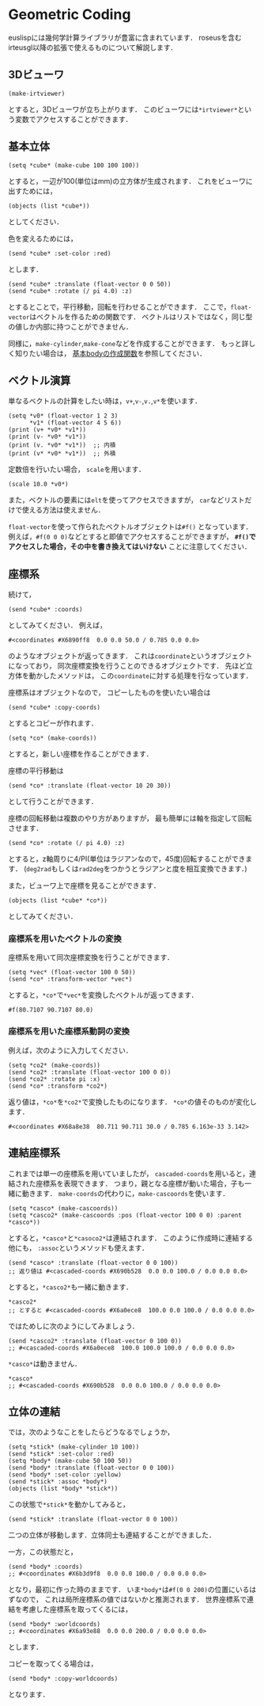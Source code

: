 # Geometric Coding

euslispには幾何学計算ライブラリが豊富に含まれています．
roseusを含むirteusgl以降の拡張で使えるものについて解説します．


## 3Dビューワ

```
(make-irtviewer)
```

とすると，3Dビューワが立ち上がります．
このビューワには`*irtviewer*`という変数でアクセスすることができます．


## 基本立体

```
(setq *cube* (make-cube 100 100 100))
```

とすると，一辺が100(単位はmm)の立方体が生成されます．
これをビューワに出すためには，
```
(objects (list *cube*))
```
としてください．

色を変えるためには，
```
(send *cube* :set-color :red)
```
とします．


```
(send *cube* :translate (float-vector 0 0 50))
(send *cube* :rotate (/ pi 4.0) :z)
```
とするとことで，平行移動，回転を行わせることができます．
ここで，`float-vector`はベクトルを作るための関数です．
ベクトルはリストではなく，同じ型の値しか内部に持つことができません．

同様に，`make-cylinder`,`make-cone`などを作成することができます．
もっと詳しく知りたい場合は，
[基本bodyの作成関数]を参照してください．

[基本bodyの作成関数]: http://euslisp.github.io/jskeus/jmanual-node118.html


## ベクトル演算

単なるベクトルの計算をしたい時は，`v+`,`v-`,`v.`,`v*`を使います．

```
(setq *v0* (float-vector 1 2 3)
      *v1* (float-vector 4 5 6))
(print (v+ *v0* *v1*))
(print (v- *v0* *v1*))
(print (v. *v0* *v1*))  ;; 内積
(print (v* *v0* *v1*))  ;; 外積
```

定数倍を行いたい場合，
`scale`を用います．
```
(scale 10.0 *v0*)
```

また，ベクトルの要素には`elt`を使ってアクセスできますが，
`car`などリストだけで使える方法は使えません．

`float-vector`を使って作られたベクトルオブジェクトは`#f()`
となっています．
例えば，`#f(0 0 0)`などとすると即値でアクセスすることができますが，
**`#f()`でアクセスした場合，その中を書き換えてはいけない**
ことに注意してください．


## 座標系

続けて，
```
(send *cube* :coords)
```
としてみてください．
例えば，
```
#<coordinates #X6890ff8  0.0 0.0 50.0 / 0.785 0.0 0.0>
```
のようなオブジェクトが返ってきます．
これは`coordinate`というオブジェクトになっており，
同次座標変換を行うことのできるオブジェクトです．
先ほど立方体を動かしたメソッドは，
この`coordinate`に対する処理を行なっています．

座標系はオブジェクトなので，
コピーしたものを使いたい場合は
```
(send *cube* :copy-coords)
```
とするとコピーが作れます．

```
(setq *co* (make-coords))
```
とすると，新しい座標を作ることができます．

座標の平行移動は
```
(send *co* :translate (float-vector 10 20 30))
```
として行うことができます．

座標の回転移動は複数のやり方がありますが，
最も簡単には軸を指定して回転させます．
```
(send *co* :rotate (/ pi 4.0) :z)
```
とすると，z軸周りに4/PI(単位はラジアンなので，45度)回転することができます．
(`deg2rad`もしくは`rad2deg`をつかうとラジアンと度を相互変換できます．)

また，ビューワ上で座標を見ることができます．
```
(objects (list *cube* *co*))
```
としてみてください．


### 座標系を用いたベクトルの変換

座標系を用いて同次座標変換を行うことができます．

```
(setq *vec* (float-vector 100 0 50))
(send *co* :transform-vector *vec*)
```
とすると，`*co*`で`*vec*`を変換したベクトルが返ってきます．
```
#f(80.7107 90.7107 80.0)
```


### 座標系を用いた座標系動詞の変換

例えば，次のように入力してください．

```
(setq *co2* (make-coords))
(send *co2* :translate (float-vector 100 0 0))
(send *co2* :rotate pi :x)
(send *co* :transform *co2*)
```
返り値は，`*co*`を`*co2*`で変換したものになります．
`*co*`の値そのものが変化します．
```
#<coordinates #X68a8e38  80.711 90.711 30.0 / 0.785 6.163e-33 3.142>
```


## 連結座標系

これまでは単一の座標系を用いていましたが，
`cascaded-coords`を用いると，連結された座標系を表現できます．
つまり，親となる座標が動いた場合，子も一緒に動きます．
`make-coords`の代わりに，`make-cascoords`を使います．

```
(setq *casco* (make-cascoords))
(setq *casco2* (make-cascoords :pos (float-vector 100 0 0) :parent *casco*))
```
とすると，`*casco*`と`*casoco2*`は連結されます．
このように作成時に連結する他にも，
`:assoc`というメソッドも使えます．

```
(send *casco* :translate (float-vector 0 0 100))
;; 返り値は #<cascaded-coords #X690b528  0.0 0.0 100.0 / 0.0 0.0 0.0>
```
とすると，`*casco2*`も一緒に動きます．
```
*casco2*
;; とすると #<cascaded-coords #X6a0ece8  100.0 0.0 100.0 / 0.0 0.0 0.0>
```

ではためしに次のようにしてみましょう．
```
(send *casco2* :translate (float-vector 0 100 0))
;; #<cascaded-coords #X6a0ece8  100.0 100.0 100.0 / 0.0 0.0 0.0>
```
`*casco*`は動きません．
```
*casco*
;; #<cascaded-coords #X690b528  0.0 0.0 100.0 / 0.0 0.0 0.0>
```

## 立体の連結

では，次のようなことをしたらどうなるでしょうか，

```
(setq *stick* (make-cylinder 10 100))
(send *stick* :set-color :red)
(setq *body* (make-cube 50 100 50))
(send *body* :translate (float-vector 0 0 100))
(send *body* :set-color :yellow)
(send *stick* :assoc *body*)
(objects (list *body* *stick*))
```

この状態で`*stick*`を動かしてみると，
```
(send *stick* :translate (float-vector 0 0 100))
```
二つの立体が移動します．立体同士も連結することができました．

一方，この状態だと，
```
(send *body* :coords)
;; #<coordinates #X6b3d9f8  0.0 0.0 100.0 / 0.0 0.0 0.0>
```
となり，最初に作った時のままです．
いま`*body*`は`#f(0 0 200)`の位置にいるはずなので，
これは局所座標系の値ではないかと推測されます．
世界座標系で連結を考慮した座標系を取ってくるには，
```
(send *body* :worldcoords)
;; #<coordinates #X6a93e88  0.0 0.0 200.0 / 0.0 0.0 0.0>
```
とします．

コピーを取ってくる場合は，
```
(send *body* :copy-worldcoords)
```
となります．


